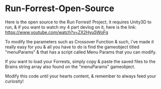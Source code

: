 # Run-Forrest-Open-Source

Here is the open source to the Run Forrest! Project, it requires Unity3D to run, & if you want to watch my 4 part devlog on it, here is the link: https://www.youtube.com/watch?v=ZX2Hyu5WoFg

To modify the parameters such as Crossover Function & such, i've made it really easy for you & all you have to do is find the gameobject titled "menuParams" & that has a script called Menu Params that you can modify.

If you want to load your Forrests, simply copy & paste the saved files to the Brains string array also found on the "menuParams" gameobject.

Modify this code until your hearts content, & remember to always feed your curiosity!